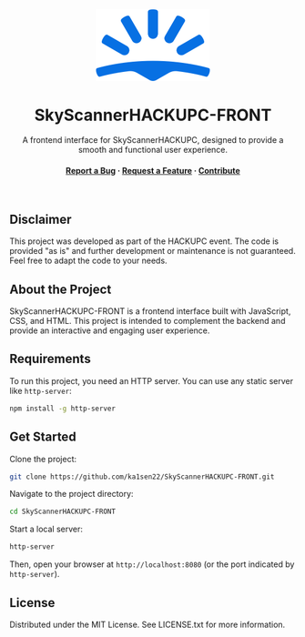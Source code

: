 <div align="center">
  <img src="logo.png" alt="logo" width="200" height="auto" />
  <h1>SkyScannerHACKUPC-FRONT</h1>
  
  <p>
    A frontend interface for SkyScannerHACKUPC, designed to provide a smooth and functional user experience.
  </p>
  
<h4>
    <a href="https://github.com/ka1sen22/SkyScannerHACKUPC-FRONT/issues/">Report a Bug</a>
  <span> · </span>
    <a href="https://github.com/ka1sen22/SkyScannerHACKUPC-FRONT/issues/">Request a Feature</a>
  <span> · </span>
    <a href="https://github.com/ka1sen22/SkyScannerHACKUPC-FRONT/pulls">Contribute</a>
  </h4>
</div>

<br />

## Disclaimer

This project was developed as part of the HACKUPC event. The code is provided "as is" and further development or maintenance is not guaranteed. Feel free to adapt the code to your needs.

<!-- About the Project -->

## About the Project

SkyScannerHACKUPC-FRONT is a frontend interface built with JavaScript, CSS, and HTML. This project is intended to complement the backend and provide an interactive and engaging user experience.

<!-- Requirements -->

## Requirements

To run this project, you need an HTTP server. You can use any static server like `http-server`:

```bash
npm install -g http-server
```

<!-- Get Started -->

## Get Started

Clone the project:

```bash
git clone https://github.com/ka1sen22/SkyScannerHACKUPC-FRONT.git
```

Navigate to the project directory:

```bash
cd SkyScannerHACKUPC-FRONT
```

Start a local server:

```bash
http-server
```

Then, open your browser at `http://localhost:8080` (or the port indicated by `http-server`).

<!-- License -->

## License

Distributed under the MIT License. See LICENSE.txt for more information.
